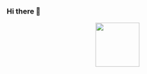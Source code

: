 ### Hi there 👋

<div id="header" align="center">
  <img src="https://media.moddb.com/images/groups/1/1/84/wGPCRb1.gif" width="100"/>
</div>











<!--
**AliceZed8/AliceZed8** is a ✨ _special_ ✨ repository because its `README.md` (this file) appears on your GitHub profile.

Here are some ideas to get you started:

- 🔭 I’m currently working on ...
- 🌱 I’m currently learning ...
- 👯 I’m looking to collaborate on ...
- 🤔 I’m looking for help with ...
- 💬 Ask me about ...
- 📫 How to reach me: ...
- 😄 Pronouns: ...
- ⚡ Fun fact: ...
-->
